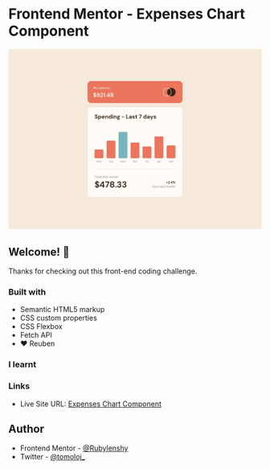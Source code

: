 # Frontend Mentor - Expenses Chart Component

![Design preview for the Expenses Chart Component coding challenge](assets/design/desktop-design.jpg)

## Welcome! 👋

Thanks for checking out this front-end coding challenge.

### Built with

- Semantic HTML5 markup
- CSS custom properties
- CSS Flexbox
- Fetch API
- ❤️ Reuben

### I learnt

### Links

- Live Site URL: [Expenses Chart Component](https://expenses-chart-component-gamma.vercel.app/)

## Author

- Frontend Mentor - [@Rubylenshy](https://www.frontendmentor.io/profile/Rubylenshy)
- Twitter - [@tomoloj_](https://www.twitter.com/tomoloj_)
